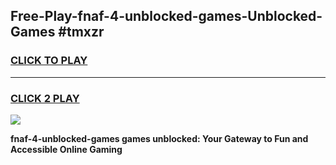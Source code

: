 
## Free-Play-fnaf-4-unblocked-games-Unblocked-Games #tmxzr
<h3>
<a href="https://news.freeplayer.one?title=fnaf-4-unblocked-games&ref=8M">CLICK TO PLAY</a></h3>
<hr>

<h3>
<a href="https://news.freeplayer.one?title=fnaf-4-unblocked-games&ref=8M">CLICK 2 PLAY</a>
  
</h3>

<a href="https://news.freeplayer.one?title=fnaf-4-unblocked-games&ref=8M"><img src="https://clearcache.store/games.png"></a>


**fnaf-4-unblocked-games games unblocked: Your Gateway to Fun and Accessible Online Gaming**
